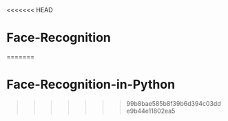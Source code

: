 <<<<<<< HEAD
# Face-Recognition
=======
# Face-Recognition-in-Python
>>>>>>> 99b8bae585b8f39b6d394c03dde9b44e11802ea5

